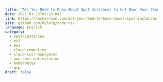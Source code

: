 ```yaml
---
title: "All You Need to Know About Spot Instances to Cut Down Your Cloud Service Expenses"
date: 2021-03-23T09:23:04Z
link: https://hackernoon.com/all-you-need-to-know-about-spot-instances-to-cut-down-your-cloud-service-expenses-urz33i5?source=rss&utm_medium=RSS&utm_source=news.12bit.vn
site: github.com/dylang/node-rss
language: English
category:
  - spot-instances
  - ec2
  - aws
  - cloud-computing
  - cloud-cost-managment
  - aws-cost-optimization
  - kubernetes
  - gcp
draft: false
---
```

